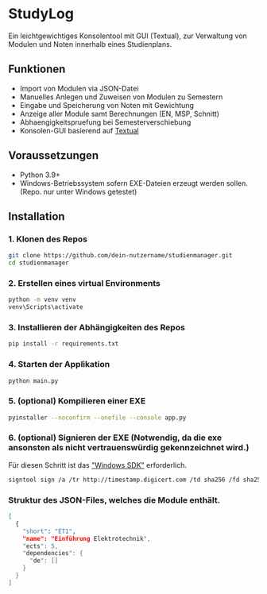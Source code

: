 # StudyLog

Ein leichtgewichtiges Konsolentool mit GUI (Textual), zur Verwaltung von Modulen und Noten innerhalb eines Studienplans.

## Funktionen

- Import von Modulen via JSON-Datei
- Manuelles Anlegen und Zuweisen von Modulen zu Semestern
- Eingabe und Speicherung von Noten mit Gewichtung
- Anzeige aller Module samt Berechnungen (EN, MSP, Schnitt)
- Abhaengigkeitspruefung bei Semesterverschiebung
- Konsolen-GUI basierend auf [Textual](https://github.com/Textualize/textual)

## Voraussetzungen

- Python 3.9+
- Windows-Betriebssystem sofern EXE-Dateien erzeugt werden sollen. (Repo. nur unter Windows getestet)

## Installation

### 1. Klonen des Repos
```bash
git clone https://github.com/dein-nutzername/studienmanager.git
cd studienmanager
```

### 2. Erstellen eines virtual Environments
```bash
python -m venv venv
venv\Scripts\activate
```

### 3. Installieren der Abhängigkeiten des Repos
```bash
pip install -r requirements.txt
```

### 4. Starten der Applikation
```bash
python main.py
```
### 5. (optional) Kompilieren einer EXE
```bash
pyinstaller --noconfirm --onefile --console app.py
```

### 6. (optional) Signieren der EXE (Notwendig, da die exe ansonsten als nicht vertrauenswürdig gekennzeichnet wird.)
Für diesen Schritt ist das ["Windows SDK"](https://developer.microsoft.com/de-de/windows/downloads/windows-sdk/) erforderlich.
```bash
signtool sign /a /tr http://timestamp.digicert.com /td sha256 /fd sha256 dist\main.exe
```

### Struktur des JSON-Files, welches die Module enthält.
```bash
[
  {
    "short": "ET1",
    "name": "Einführung Elektrotechnik",
    "ects": 5,
    "dependencies": {
      "de": []
    }
  }
]
```
